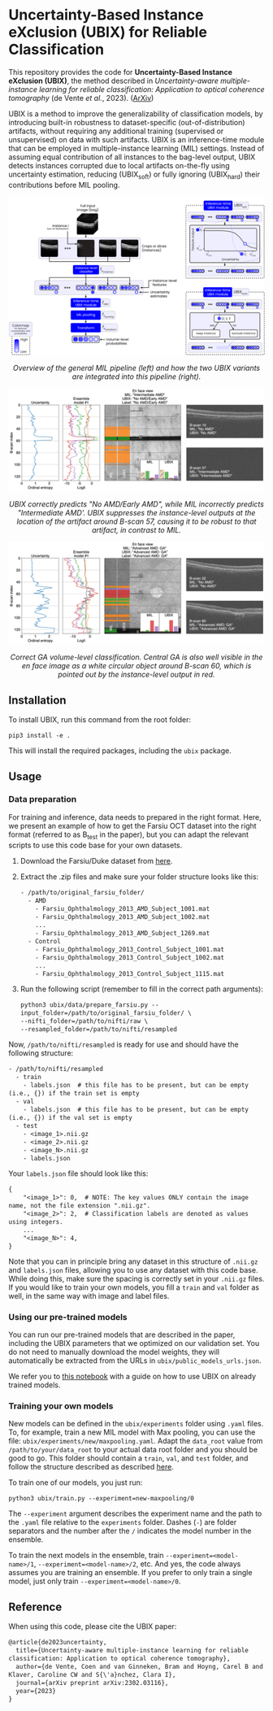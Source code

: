 # Uncertainty-Based Instance eXclusion (UBIX) for Reliable Classification
This repository provides the code for **Uncertainty-Based Instance eXclusion (UBIX)**, the method described in _Uncertainty-aware multiple-instance learning for reliable classification: Application to optical coherence tomography_ (de Vente _et al._, 2023). ([ArXiv](https://arxiv.org/abs/2302.03116))

UBIX is a method to improve the generalizability of classification models, by introducing built-in robustness to dataset-specific (out-of-distribution) artifacts, without requiring any additional training (supervised or unsupervised) on data with such artifacts. UBIX is an inference-time module that can be employed in multiple-instance learning (MIL) settings. Instead of assuming equal contribution of all instances to the bag-level output, UBIX detects instances corrupted due to local artifacts on-the-fly using uncertainty estimation, reducing (UBIX<sub>soft</sub>) or fully ignoring (UBIX<sub>hard</sub>) their contributions before MIL pooling.

![Methods figure](assets/methods_fig.png)
<p align="center"><i>
  Overview of the general MIL pipeline (left) and how the two UBIX variants are integrated into this pipeline (right).
</i></p>

![Results example figure A](assets/example_a.png)
<p align="center"><i>
  UBIX correctly predicts "No AMD/Early AMD", while MIL incorrectly predicts "Intermediate AMD'. UBIX suppresses the instance-level outputs at the location of the artifact around B-scan 57, causing it to be robust to that artifact, in contrast to MIL.
</i></p>

![Results example figure B](assets/example_b.png)
<p align="center"><i>
  Correct GA volume-level classification. Central GA is also well visible in the en face image as a white circular object around B-scan 60, which is pointed out by the instance-level output in red.
</i></p>

## Installation
To install UBIX, run this command from the root folder:
```
pip3 install -e .
```

This will install the required packages, including the `ubix` package.

## Usage

### Data preparation
For training and inference, data needs to prepared in the right format. Here, we present an example of how to get the Farsiu OCT dataset into the right format (referred to as B<sub>test</sub> in the paper), but you can adapt the relevant scripts to use this code base for your own datasets.

1. Download the Farsiu/Duke dataset from [here](https://people.duke.edu/~sf59/RPEDC_Ophth_2013_dataset.htm).

2. Extract the .zip files and make sure your folder structure looks like this:
    ```
    - /path/to/original_farsiu_folder/
      - AMD
        - Farsiu_Ophthalmology_2013_AMD_Subject_1001.mat
        - Farsiu_Ophthalmology_2013_AMD_Subject_1002.mat
        ...
        - Farsiu_Ophthalmology_2013_AMD_Subject_1269.mat
      - Control
        - Farsiu_Ophthalmology_2013_Control_Subject_1001.mat
        - Farsiu_Ophthalmology_2013_Control_Subject_1002.mat
        ...
        - Farsiu_Ophthalmology_2013_Control_Subject_1115.mat
    ```

3. Run the following script (remember to fill in the correct path arguments):
    ```
    python3 ubix/data/prepare_farsiu.py --input_folder=/path/to/original_farsiu_folder/ \
    --nifti_folder=/path/to/nifti/raw \
    --resampled_folder=/path/to/nifti/resampled
    ```

Now, `/path/to/nifti/resampled` is ready for use and should have the following structure:

```
- /path/to/nifti/resampled
  - train
    - labels.json  # this file has to be present, but can be empty (i.e., {}) if the train set is empty
  - val
    - labels.json  # this file has to be present, but can be empty (i.e., {}) if the val set is empty
  - test
    - <image_1>.nii.gz
    - <image_2>.nii.gz
    - <image_N>.nii.gz
    - labels.json
```

Your `labels.json` file should look like this:

```
{
    "<image_1>": 0,  # NOTE: The key values ONLY contain the image name, not the file extension ".nii.gz".
    "<image_2>": 2,  # Classification labels are denoted as values using integers.
    ...
    "<image_N>": 4,
}
```

Note that you can in principle bring any dataset in this structure of `.nii.gz` and `labels.json` files, allowing you to use any dataset with this code base. While doing this, make sure the spacing is correctly set in your `.nii.gz` files. If you would like to train your own models, you fill a `train` and `val` folder as well, in the same way with image and label files.

### Using our pre-trained models
You can run our pre-trained models that are described in the paper, including the UBIX parameters that we optimized on our validation set. You do not need to manually download the model weights, they will automatically be extracted from the URLs in `ubix/public_models_urls.json`.

We refer you to [this notebook](<./Applying UBIX to trained models.ipynb>) with a guide on how to use UBIX on already trained models.

### Training your own models
New models can be defined in the `ubix/experiments` folder using `.yaml` files. To, for example, train a new MIL model with Max pooling, you can use the file: `ubix/experiments/new/maxpooling.yaml`. Adapt the `data_root` value from `/path/to/your/data_root` to your actual data root folder and you should be good to go. This folder should contain a `train`, `val`, and `test` folder, and follow the structure described as described [here](#data-preparation).

To train one of our models, you just run:

```
python3 ubix/train.py --experiment=new-maxpooling/0
```

The `--experiment` argument describes the experiment name and the path to the `.yaml` file relative to the `experiments` folder. Dashes (`-`) are folder separators and the number after the `/` indicates the model number in the ensemble.

To train the next models in the ensemble, train `--experiment=<model-name>/1`, `--experiment=<model-name>/2`, etc. And yes, the code always assumes you are training an ensemble. If you prefer to only train a single model, just only train `--experiment=<model-name>/0`.

## Reference
When using this code, please cite the UBIX paper:

```
@article{de2023uncertainty,
  title={Uncertainty-aware multiple-instance learning for reliable classification: Application to optical coherence tomography},
  author={de Vente, Coen and van Ginneken, Bram and Hoyng, Carel B and Klaver, Caroline CW and S{\'a}nchez, Clara I},
  journal={arXiv preprint arXiv:2302.03116},
  year={2023}
}
```
